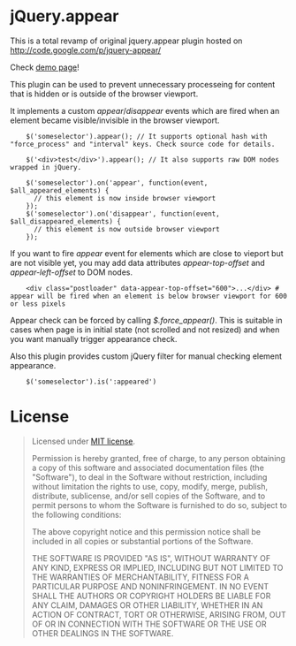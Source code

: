 # jQuery.appear

This is a total revamp of original jquery.appear plugin hosted on http://code.google.com/p/jquery-appear/

Check <a href="http://morr.github.com/appear.html">demo page</a>!

This plugin can be used to prevent unnecessary processeing for content that is hidden or is outside of the browser viewport.

It implements a custom *appear*/*disappear* events which are fired when an element became visible/invisible in the browser viewport.

        $('someselector').appear(); // It supports optional hash with "force_process" and "interval" keys. Check source code for details.

        $('<div>test</div>').appear(); // It also supports raw DOM nodes wrapped in jQuery.

        $('someselector').on('appear', function(event, $all_appeared_elements) {
          // this element is now inside browser viewport
        });
        $('someselector').on('disappear', function(event, $all_disappeared_elements) {
          // this element is now outside browser viewport
        });

If you want to fire *appear* event for elements which are close to vieport but are not visible yet, you may add data attributes *appear-top-offset* and *appear-left-offset* to DOM nodes.

        <div class="postloader" data-appear-top-offset="600">...</div> # appear will be fired when an element is below browser viewport for 600 or less pixels

Appear check can be forced by calling *$.force_appear()*. This is suitable in cases when page is in initial state (not scrolled and not resized) and when you want manually trigger appearance check.

Also this plugin provides custom jQuery filter for manual checking element appearance.

        $('someselector').is(':appeared')

# License

> Licensed under <a href="http://opensource.org/licenses/MIT">MIT license</a>.
>
> Permission is hereby granted, free of charge, to any person
> obtaining a copy of this software and associated documentation
> files (the "Software"), to deal in the Software without
> restriction, including without limitation the rights to use,
> copy, modify, merge, publish, distribute, sublicense, and/or sell
> copies of the Software, and to permit persons to whom the
> Software is furnished to do so, subject to the following
> conditions:
>
> The above copyright notice and this permission notice shall be
> included in all copies or substantial portions of the Software.
>
> THE SOFTWARE IS PROVIDED "AS IS", WITHOUT WARRANTY OF ANY KIND,
> EXPRESS OR IMPLIED, INCLUDING BUT NOT LIMITED TO THE WARRANTIES
> OF MERCHANTABILITY, FITNESS FOR A PARTICULAR PURPOSE AND
> NONINFRINGEMENT. IN NO EVENT SHALL THE AUTHORS OR COPYRIGHT
> HOLDERS BE LIABLE FOR ANY CLAIM, DAMAGES OR OTHER LIABILITY,
> WHETHER IN AN ACTION OF CONTRACT, TORT OR OTHERWISE, ARISING
> FROM, OUT OF OR IN CONNECTION WITH THE SOFTWARE OR THE USE OR
> OTHER DEALINGS IN THE SOFTWARE.
